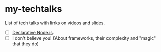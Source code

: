 # my-techtalks
List of tech talks with links on videos and slides.

 - [ ] [Declarative Node.js](https://docs.google.com/presentation/d/1Ci4Tl8Z3S9CKHH4-6X8biXdJtX2qYXvZu6HXdN_cC74/edit?usp=sharing).
 - [ ] I don't believe you! (About frameworks, their complexity and "magic" that they do)
